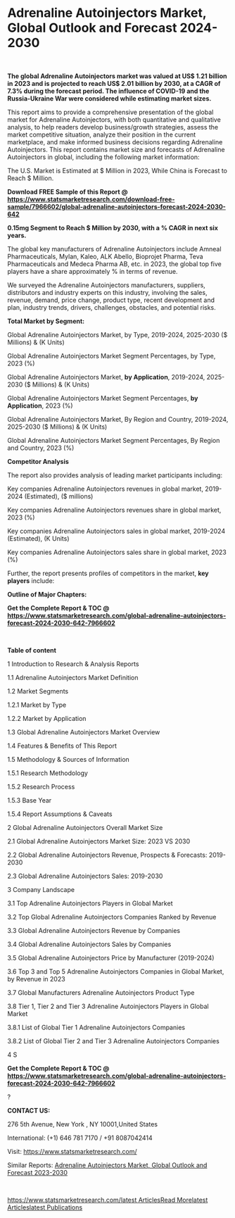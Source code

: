 <h1>Adrenaline Autoinjectors Market, Global Outlook and Forecast 2024-2030</h1><br/><p><strong>The global Adrenaline Autoinjectors market was valued at US$ 1.21 billion in 2023 and is projected to reach US$ 2.01 billion by 2030, at a <strong>CAGR</strong> of 7.3% during the forecast period. The influence of COVID-19 and the Russia-Ukraine War were considered while estimating market sizes.</strong></p>
 
 
 
 <p>This report aims to provide a comprehensive presentation of the global market for Adrenaline Autoinjectors, with both quantitative and qualitative analysis, to help readers develop business/growth strategies, assess the market competitive situation, analyze their position in the current marketplace, and make informed business decisions regarding Adrenaline Autoinjectors. This report contains market size and forecasts of Adrenaline Autoinjectors in global, including the following market information:</p>
 
 
 
 <p>The U.S. Market is Estimated at $ Million in 2023, While China is Forecast to Reach $ Million.</p>
 
 
 
 <p><strong>Download FREE Sample of this Report @ <a href="https://www.statsmarketresearch.com/download-free-sample/7966602/global-adrenaline-autoinjectors-forecast-2024-2030-642">https://www.statsmarketresearch.com/download-free-sample/7966602/global-adrenaline-autoinjectors-forecast-2024-2030-642</a></strong></p>
 
 
 
 <p><strong>0.15mg Segment to Reach $ Million by 2030, with a % <strong>CAGR</strong> in next six years.</strong></p>
 
 
 
 <p>The global key manufacturers of Adrenaline Autoinjectors include Amneal Pharmaceuticals, Mylan, Kaleo, ALK Abello, Bioprojet Pharma, Teva Pharmaceuticals and Medeca Pharma AB, etc. in 2023, the global top five players have a share approximately % in terms of revenue.</p>
 
 
 
 <p>We surveyed the Adrenaline Autoinjectors manufacturers, suppliers, distributors and industry experts on this industry, involving the sales, revenue, demand, price change, product type, recent development and plan, industry trends, drivers, challenges, obstacles, and potential risks.</p>
 
 
 
 <p><strong>Total Market by Segment:</strong></p>
 
 
 
 <p>Global Adrenaline Autoinjectors Market, by Type, 2019-2024, 2025-2030 ($ Millions) & (K Units)</p>
 
 
 
 <p>Global Adrenaline Autoinjectors Market Segment Percentages, by Type, 2023 (%)</p>
 
 
 
 <p>Global Adrenaline Autoinjectors Market, <strong>by Application</strong>, 2019-2024, 2025-2030 ($ Millions) & (K Units)</p>
 
 
 
 <p>Global Adrenaline Autoinjectors Market Segment Percentages, <strong>by Application</strong>, 2023 (%)</p>
 
 
 
 <p>Global Adrenaline Autoinjectors Market, By Region and Country, 2019-2024, 2025-2030 ($ Millions) & (K Units)</p>
 
 
 
 <p>Global Adrenaline Autoinjectors Market Segment Percentages, By Region and Country, 2023 (%)</p>
 
 
 
 <p><strong>Competitor Analysis</strong></p>
 
 
 
 <p>The report also provides analysis of leading market participants including:</p>
 
 
 
 <p>Key companies Adrenaline Autoinjectors revenues in global market, 2019-2024 (Estimated), ($ millions)</p>
 
 
 
 <p>Key companies Adrenaline Autoinjectors revenues share in global market, 2023 (%)</p>
 
 
 
 <p>Key companies Adrenaline Autoinjectors sales in global market, 2019-2024 (Estimated), (K Units)</p>
 
 
 
 <p>Key companies Adrenaline Autoinjectors sales share in global market, 2023 (%)</p>
 
 
 
 <p>Further, the report presents profiles of competitors in the market, <strong>key players</strong> include:</p>
 
 
 
 <p><strong>Outline of Major Chapters:</strong></p>
 
 
 
 <div><b>Get the Complete Report & TOC @ <a href="https://www.statsmarketresearch.com/global-adrenaline-autoinjectors-forecast-2024-2030-642-7966602">https://www.statsmarketresearch.com/global-adrenaline-autoinjectors-forecast-2024-2030-642-7966602</a></b></div>
 
 
 
 <p><br />
 
 <b>Table of content</b></p>
 
 
 
 <p>1 Introduction to Research & Analysis Reports<br />
 
 1.1 Adrenaline Autoinjectors Market Definition<br />
 
 1.2 Market Segments<br />
 
 1.2.1 Market by Type<br />
 
 1.2.2 Market by Application<br />
 
 1.3 Global Adrenaline Autoinjectors Market Overview<br />
 
 1.4 Features & Benefits of This Report<br />
 
 1.5 Methodology & Sources of Information<br />
 
 1.5.1 Research Methodology<br />
 
 1.5.2 Research Process<br />
 
 1.5.3 Base Year<br />
 
 1.5.4 Report Assumptions & Caveats<br />
 
 2 Global Adrenaline Autoinjectors Overall Market Size<br />
 
 2.1 Global Adrenaline Autoinjectors Market Size: 2023 VS 2030<br />
 
 2.2 Global Adrenaline Autoinjectors Revenue, Prospects & Forecasts: 2019-2030<br />
 
 2.3 Global Adrenaline Autoinjectors Sales: 2019-2030<br />
 
 3 Company Landscape<br />
 
 3.1 Top Adrenaline Autoinjectors Players in Global Market<br />
 
 3.2 Top Global Adrenaline Autoinjectors Companies Ranked by Revenue<br />
 
 3.3 Global Adrenaline Autoinjectors Revenue by Companies<br />
 
 3.4 Global Adrenaline Autoinjectors Sales by Companies<br />
 
 3.5 Global Adrenaline Autoinjectors Price by Manufacturer (2019-2024)<br />
 
 3.6 Top 3 and Top 5 Adrenaline Autoinjectors Companies in Global Market, by Revenue in 2023<br />
 
 3.7 Global Manufacturers Adrenaline Autoinjectors Product Type<br />
 
 3.8 Tier 1, Tier 2 and Tier 3 Adrenaline Autoinjectors Players in Global Market<br />
 
 3.8.1 List of Global Tier 1 Adrenaline Autoinjectors Companies<br />
 
 3.8.2 List of Global Tier 2 and Tier 3 Adrenaline Autoinjectors Companies<br />
 
 4 S</p>
 
 
 
 <div><b>Get the Complete Report & TOC @ <a href="https://www.statsmarketresearch.com/global-adrenaline-autoinjectors-forecast-2024-2030-642-7966602">https://www.statsmarketresearch.com/global-adrenaline-autoinjectors-forecast-2024-2030-642-7966602</a></b></div>
 
 
 
 <p>? </p>
 
 
 
 <p><b>CONTACT US:</b><br />
 
 276 5th Avenue, New York , NY 10001,United States<br />
 
 International: (+1) 646 781 7170 / +91 8087042414<br />
 
 Visit: <a href="https://www.statsmarketresearch.com/">https://www.statsmarketresearch.com/</a><br />
 
 Similar Reports: <a href="https://www.statsmarketresearch.com/global-adrenaline-autoinjectors-forecast-2024-2030-642-7966602">Adrenaline Autoinjectors Market, Global Outlook and Forecast 2023-2030</a><br />
 
 <br />
 
 <a href="https://gyeongbokgung.com">https://www.statsmarketresearch.com/</a><a href="https://hallyeomaritime.com">latest Articles</a><a href="https://jingwansa.com">Read More</a><a href="https://nguoiviet.jp/">latest Articles</a><a href="https://www.intelmarketresearch.com/">latest Publications</a></p>